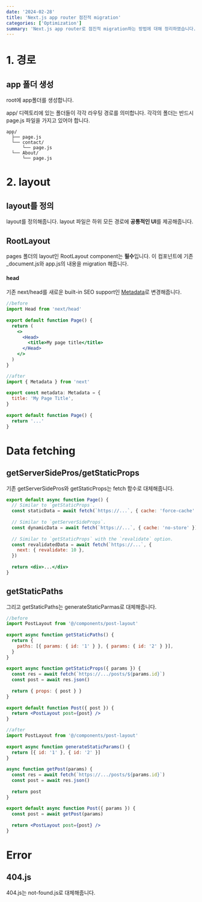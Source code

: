 ```yaml
---
date: '2024-02-28'
title: 'Next.js app router 점진적 migration'
categories: ['Optimization']
summary: 'Next.js app router로 점진적 migration하는 방법에 대해 정리하였습니다.'
---
```


# 1. 경로
## app 폴더 생성
root에 app폴더를 생성합니다. 

app/ 디렉토리에 있는 폴더들이 각각 라우팅 경로를 의미합니다. 각각의 폴더는 반드시 page.js 파일을 가지고 있어야 합니다.

```
app/
  ├── page.js
  └── contact/
      └── page.js
  └── About/
      └── page.js
```

# 2. layout
## layout를 정의
layout를 정의해줍니다. layout 파일은 하위 모든 경로에 **공통적인 UI**를 제공해줍니다.

## RootLayout
pages 폴더의 layout인 RootLayout component는 **필수**입니다. 이 컴포넌트에 기존 _document.js와 app.js의 내용을 migration 해줍니다.

#### head
기존 next/head를 새로운 built-in SEO support인 [Metadata](https://nextjs.org/docs/app/building-your-application/upgrading/app-router-migration#step-3-migrating-nexthead)로 변경해줍니다. 

```jsx
//before
import Head from 'next/head'
 
export default function Page() {
  return (
    <>
      <Head>
        <title>My page title</title>
      </Head>
    </>
  )
}

//after
import { Metadata } from 'next'
 
export const metadata: Metadata = {
  title: 'My Page Title',
}
 
export default function Page() {
  return '...'
}
```

# Data fetching

## getServerSidePros/getStaticProps
기존 getServerSidePros와 getStaticProps는 fetch 함수로 대체해줍니다. 
```jsx
export default async function Page() {
  // Similar to `getStaticProps`.
  const staticData = await fetch(`https://...`, { cache: 'force-cache' })
 
  // Similar to `getServerSideProps`.
  const dynamicData = await fetch(`https://...`, { cache: 'no-store' })
 
  // Similar to `getStaticProps` with the `revalidate` option.
  const revalidatedData = await fetch(`https://...`, {
    next: { revalidate: 10 },
  })
 
  return <div>...</div>
}
```

## getStaticPaths
그리고 getStaticPaths는 generateStaticParmas로 대체해줍니다.

```jsx
//before
import PostLayout from '@/components/post-layout'
 
export async function getStaticPaths() {
  return {
    paths: [{ params: { id: '1' } }, { params: { id: '2' } }],
  }
}
 
export async function getStaticProps({ params }) {
  const res = await fetch(`https://.../posts/${params.id}`)
  const post = await res.json()
 
  return { props: { post } }
}
 
export default function Post({ post }) {
  return <PostLayout post={post} />
}

//after
import PostLayout from '@/components/post-layout'
 
export async function generateStaticParams() {
  return [{ id: '1' }, { id: '2' }]
}
 
async function getPost(params) {
  const res = await fetch(`https://.../posts/${params.id}`)
  const post = await res.json()
 
  return post
}
 
export default async function Post({ params }) {
  const post = await getPost(params)
 
  return <PostLayout post={post} />
}
```

# Error

## 404.js
404.js는 not-found.js로 대체해줍니다.

